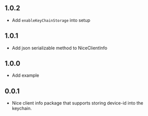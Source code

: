 ## 1.0.2

* Add `enableKeyChainStorage` into setup

## 1.0.1

* Add json serializable method to NiceClientInfo

## 1.0.0

* Add example

## 0.0.1

* Nice client info package that supports storing device-id into the keychain.
